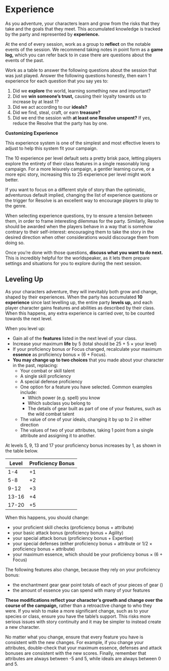 # Experience

As you adventure, your characters learn and grow from the risks that they take and the goals that they meet. This accumulated knowledge is tracked by the party and represented by **experience.**

At the end of every session, work as a group to **reflect** on the notable events of the session. We recommend taking notes in point form as a **game log,** which you can refer back to in case there are questions about the events of the past.

Work as a table to answer the following questions about the session that was just played. Answer the following questions honestly, then earn 1 experience for each question that you say yes to:
1. Did we **explore** the world, learning something new and important?
1. Did we **win someone’s trust,** causing their loyalty towards us to increase by at least 1?
1. Did we act according to our **ideals?**
1. Did we find, steal, craft, or earn **treasure?**
1. Did we end the session with **at least one Resolve unspent?** If yes, reduce the Resolve that the party has by one.

<div class="infobox">

**Customizing Experience**

This experience system is one of the simplest and most effective levers to adjust to help this system fit your campaign.

The 10 experience per level default sets a pretty brisk pace, letting players explore the entirety of their class features in a single reasonably long campaign. For a more leisurely campaign, a gentler learning curve, or a more epic story, increasing this to 25 experience per level might work better.

If you want to focus on a different style of story than the optimistic, adventurous default implied, changing the list of experience questions or the trigger for Resolve is an excellent way to encourage players to play to the genre.

When selecting experience questions, try to ensure a tension between them, in order to frame interesting dilemmas for the party. Similarly, Resolve should be awarded when the players behave in a way that is somehow contrary to their self-interest: encouraging them to take the story in the desired direction when other considerations would discourage them from doing so.
</div>

Once you’re done with those questions, **discuss what you want to do next.** This is incredibly helpful for the worldspeaker, as it lets them prepare settings and situations for you to explore during the next session.

## Leveling Up
As your characters adventure, they will inevitably both grow and change, shaped by their experiences. When the party has accumulated **10 experience** since last levelling up, the entire party **levels up,** and each player character gains features and abilities as described by their class. When this happens, any extra experience is carried over, to be counted towards the next level.

When you level up:
* Gain all of the **features** listed in the next level of your class.
* Increase your maximum **life** by 5 (total should be 25 + 5 × your level)
* If your proficiency bonus or Focus changed, recalculate your maximum **essence** as proficiency bonus × (6 + Focus).
* **You may change up to two choices** that you made about your character in the past, replacing:
	* Your combat or skill talent
	* A single skill proficiency
	* A special defense proficiency
	* One option for a feature you have selected. Common examples include:
		* Which power (e.g. spell) you know
		* Which subclass you belong to
		* The details of gear built as part of one of your features, such as the wild combat talent
	* The value of one of your ideals, changing it by up to 2 in either direction
	* The values of two of your attributes, taking 1 point from a single attribute and assigning it to another.

At levels 5, 9, 13 and 17 your proficiency bonus increases by 1, as shown in the table below.

| Level | Proficiency Bonus |
| ----- | ----------------- |
| 1-4   | +1                |
| 5-8   | +2                |
| 9-12  | +3                |
| 13-16 | +4                |
| 17-20 | +5                |

When this happens, you should change:
* your proficient skill checks (proficiency bonus + attribute)
* your basic attack bonus (proficiency bonus + Agility)
* your special attack bonus (proficiency bonus + Expertise)
* your special defenses (either proficiency bonus + attribute or 1/2 × proficiency bonus + attribute)
* your maximum essence, which should be your proficiency bonus × (6 + Focus)

The following features also change, because they rely on your proficiency bonus:
* the enchantment gear gear point totals of each of your pieces of gear ()
* the amount of essence you can spend with many of your features

**These modifications reflect your character’s growth and change over the course of the campaign,** rather than a retroactive change to who they were.  If you wish to make a more significant change, such as to your species or class, ensure you have the table’s support. This risks more serious issues with story continuity and it may be simpler to instead create a new character.

No matter what you change, ensure that every feature you have is consistent with the new changes. For example, if you change your attributes, double-check that your maximum essence, defenses and attack bonuses are consistent with the new scores. Finally, remember that attributes are always between -5 and 5, while ideals are always between 0 and 5.
